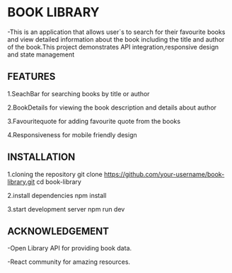 # BOOK LIBRARY
-This is an application that allows user`s to search for their favourite books and view detailed information about the book including the title and author of the book.This project demonstrates API integration,responsive design and state management

## FEATURES
1.SeachBar for searching books by title or author

2.BookDetails for viewing the book description and details about author

3.Favouritequote for adding favourite quote from the books

4.Responsiveness for mobile friendly design

## INSTALLATION
1.cloning the repository
git clone https://github.com/your-username/book-library.git
cd book-library

2.install dependencies
npm install

3.start development server
npm run dev

## ACKNOWLEDGEMENT
-Open Library API for providing book data.

-React community for amazing resources.


